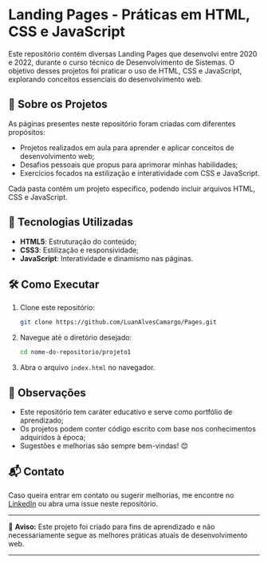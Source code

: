 # Landing Pages - Práticas em HTML, CSS e JavaScript

Este repositório contém diversas Landing Pages que desenvolvi entre 2020 e 2022, durante o curso técnico de Desenvolvimento de Sistemas. O objetivo desses projetos foi praticar o uso de HTML, CSS e JavaScript, explorando conceitos essenciais do desenvolvimento web.

## 📌 Sobre os Projetos
As páginas presentes neste repositório foram criadas com diferentes propósitos:
- Projetos realizados em aula para aprender e aplicar conceitos de desenvolvimento web;
- Desafios pessoais que propus para aprimorar minhas habilidades;
- Exercícios focados na estilização e interatividade com CSS e JavaScript.

Cada pasta contém um projeto específico, podendo incluir arquivos HTML, CSS e JavaScript.

## 🚀 Tecnologias Utilizadas
- **HTML5**: Estruturação do conteúdo;
- **CSS3**: Estilização e responsividade;
- **JavaScript**: Interatividade e dinamismo nas páginas.

## 🛠 Como Executar
1. Clone este repositório:
   ```sh
   git clone https://github.com/LuanAlvesCamargo/Pages.git
   ```
2. Navegue até o diretório desejado:
   ```sh
   cd nome-do-repositorio/projeto1
   ```
3. Abra o arquivo `index.html` no navegador.

## 📌 Observações
- Este repositório tem caráter educativo e serve como portfólio de aprendizado;
- Os projetos podem conter código escrito com base nos conhecimentos adquiridos à época;
- Sugestões e melhorias são sempre bem-vindas! 😊

## 📬 Contato
Caso queira entrar em contato ou sugerir melhorias, me encontre no [LinkedIn](https://www.linkedin.com/in/luan-camargo-13270b1a4/) ou abra uma issue neste repositório.

---
📌 **Aviso:** Este projeto foi criado para fins de aprendizado e não necessariamente segue as melhores práticas atuais de desenvolvimento web.

---